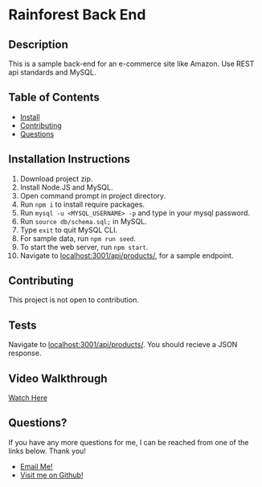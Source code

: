 
  # Rainforest Back End

  ## Description
  This is a sample back-end for an e-commerce site like Amazon. Use REST api standards and MySQL.

  ## Table of Contents
  - [Install](#installation-instructions)
  - [Contributing](#contributing)
  - [Questions](#questions) 

  ## Installation Instructions
  1. Download project zip.
2. Install Node.JS and MySQL.
3. Open command prompt in project directory.
4. Run `npm i` to install require packages.
5. Run `mysql -u <MYSQL_USERNAME> -p` and type in your mysql password.
6. Run `source db/schema.sql;` in MySQL.
7. Type `exit` to quit MySQL CLI.
8. For sample data, run `npm run seed`.
9. To start the web server, run `npm start`.
10. Navigate to [localhost:3001/api/products/](localhost:3001/api/products/), for a sample endpoint.  

  ## Contributing
  This project is not open to contribution.

  ## Tests
Navigate to [localhost:3001/api/products/](localhost:3001/api/products/). You should recieve a JSON response.

  ## Video Walkthrough
  [Watch Here](https://drive.google.com/file/d/1bZ80PVG1sARtBT1sqm2OcY1r2W5NYrnh/view)

  ## Questions?
  If you have any more questions for me, I can be reached from one of the links below. Thank you!
  - [Email Me!](mailto:dhunts258@gmail.com)
  - [Visit me on Github!](https://github.com/verbaldye)
